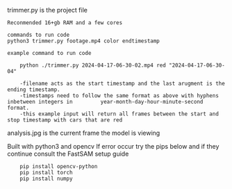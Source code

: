 trimmer.py is the project file 

    Reconmended 16+gb RAM and a few cores 

    commands to run code
    python3 trimmer.py footage.mp4 color endtimestamp 

    example command to run code 

        python ./trimmer.py 2024-04-17-06-30-02.mp4 red "2024-04-17-06-30-04"

        -filename acts as the start timestamp and the last arugment is the ending timestamp.
        -timestamps need to follow the same format as above with hyphens inbetween integers in         year-month-day-hour-minute-second format. 
        -this example input will return all frames between the start and stop timestamp with cars that are red


analysis.jpg is the current frame the model is viewing

Built with python3 and opencv 
If error occur try the pips below and if they continue consult the FastSAM setup guide


        pip install opencv-python 
        pip install torch 
        pip install numpy
